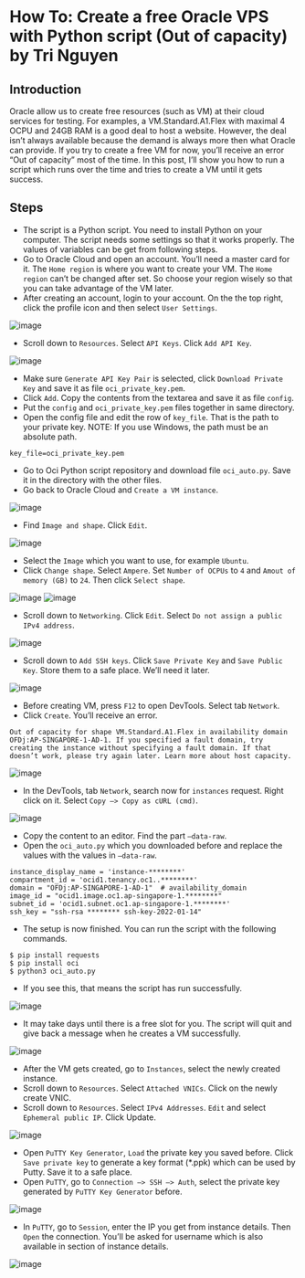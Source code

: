 # How To: Create a free Oracle VPS with Python script (Out of capacity) by Tri Nguyen

## Introduction
Oracle allow us to create free resources (such as VM) at their cloud services for testing. For examples, a VM.Standard.A1.Flex with maximal 4 OCPU and 24GB RAM is a good deal to host a website. However, the deal isn’t always available because the demand is always more then what Oracle can provide. If you try to create a free VM for now, you’ll receive an error “Out of capacity” most of the time. In this post, I’ll show you how to run a script which runs over the time and tries to create a VM until it gets success.

## Steps
- The script is a Python script. You need to install Python on your computer. The script needs some settings so that it works properly. The values of variables can be get from following steps.
- Go to Oracle Cloud and open an account. You’ll need a master card for it. The `Home region` is where you want to create your VM. The `Home region` can’t be changed after set. So choose your region wisely so that you can take advantage of the VM later.
- After creating an account, login to your account. On the the top right, click the profile icon and then select `User Settings`.

![image](https://user-images.githubusercontent.com/58999917/190090909-785f8de2-ce2d-4e57-ab7f-8e8eeb6c8b0a.png)

- Scroll down to `Resources`. Select `API Keys`. Click `Add API Key`.

![image](https://user-images.githubusercontent.com/58999917/190091050-d3425fc0-186c-42a3-9e16-49744b4d0442.png)

- Make sure `Generate API Key Pair` is selected, click `Download Private Key` and save it as file `oci_private_key.pem`.
- Click `Add`. Copy the contents from the textarea and save it as file `config`.
- Put the `config` and `oci_private_key.pem` files together in same directory.
- Open the config file and edit the row of `key_file`. That is the path to your private key. NOTE: If you use Windows, the path must be an absolute path.
```
key_file=oci_private_key.pem
```
- Go to Oci Python script repository and download file `oci_auto.py`. Save it in the directory with the other files.
- Go back to Oracle Cloud and `Create a VM instance`.

![image](https://user-images.githubusercontent.com/58999917/190092240-e66b692e-a141-491f-a6d5-83e1a4226a94.png)

- Find `Image and shape`. Click `Edit`.

![image](https://user-images.githubusercontent.com/58999917/190092388-09b68df0-6004-4fc8-b6d8-983910047a2c.png)

- Select the `Image` which you want to use, for example `Ubuntu`.
- Click `Change shape`. Select `Ampere`. Set `Number of OCPUs` to `4` and `Amout of memory (GB)` to `24`. Then click `Select shape`.

![image](https://user-images.githubusercontent.com/58999917/190092492-22e6a760-c9b8-4639-9884-d28f1ddba9fa.png)
![image](https://user-images.githubusercontent.com/58999917/190092584-fc89e694-78dc-436d-bd70-413017d3b69e.png)

- Scroll down to `Networking`. Click `Edit`. Select `Do not assign a public IPv4 address`.

![image](https://user-images.githubusercontent.com/58999917/190092680-95547bc3-c842-4b35-af8b-39b86aaa3bc2.png)

- Scroll down to `Add SSH keys`. Click `Save Private Key` and `Save Public Key`. Store them to a safe place. We’ll need it later.

![image](https://user-images.githubusercontent.com/58999917/190092746-7198d909-f961-44d2-8d1f-eac4278599d5.png)

- Before creating VM, press `F12` to open DevTools. Select tab `Network`.
- Click `Create`. You’ll receive an error.

```
Out of capacity for shape VM.Standard.A1.Flex in availability domain OFDj:AP-SINGAPORE-1-AD-1. If you specified a fault domain, try creating the instance without specifying a fault domain. If that doesn’t work, please try again later. Learn more about host capacity.
```
![image](https://user-images.githubusercontent.com/58999917/190092910-06fcae7d-0711-4bff-8ea9-32e56730d81b.png)

- In the DevTools, tab `Network`, search now for `instances` request. Right click on it. Select `Copy –> Copy as cURL (cmd)`.

![image](https://user-images.githubusercontent.com/58999917/190093000-0dd7cc51-4cae-44af-93de-bf4449cc929a.png)

- Copy the content to an editor. Find the part `–data-raw`.
- Open the `oci_auto.py` which you downloaded before and replace the values with the values in `–data-raw`.

```
instance_display_name = 'instance-********'
compartment_id = 'ocid1.tenancy.oc1..********'
domain = "OFDj:AP-SINGAPORE-1-AD-1"  # availability_domain
image_id = "ocid1.image.oc1.ap-singapore-1.********"
subnet_id = 'ocid1.subnet.oc1.ap-singapore-1.********'
ssh_key = "ssh-rsa ******** ssh-key-2022-01-14"
```

- The setup is now finished. You can run the script with the following commands.

```
$ pip install requests
$ pip install oci
$ python3 oci_auto.py
```

- If you see this, that means the script has run successfully.

![image](https://user-images.githubusercontent.com/58999917/190093325-fe5e0bd5-de68-4332-8d81-6026804b2875.png)

- It may take days until there is a free slot for you. The script will quit and give back a message when he creates a VM successfully.

![image](https://user-images.githubusercontent.com/58999917/190093378-fa8ab512-340d-429b-9dfa-e2b62c1c64ad.png)

- After the VM gets created, go to `Instances`, select the newly created instance.
- Scroll down to `Resources`. Select `Attached VNICs`. Click on the newly create VNIC.
- Scroll down to `Resources`. Select `IPv4 Addresses`. `Edit` and select `Ephemeral public IP`. Click Update.

![image](https://user-images.githubusercontent.com/58999917/190093652-9a33012a-f425-4744-9a57-7625d2516d4d.png)

- Open `PuTTY Key Generator`, `Load` the private key you saved before. Click `Save private key` to generate a key format (*.ppk) which can be used by Putty. Save it to a safe place.
- Open `PuTTY`, go to `Connection –> SSH –> Auth`, select the private key generated by `PuTTY Key Generator` before.

![image](https://user-images.githubusercontent.com/58999917/190093895-f2467b3f-3f6d-444e-86ec-44587ec42f07.png)

- In `PuTTY`, go to `Session`, enter the IP you get from instance details. Then `Open` the connection. You’ll be asked for username which is also available in section of instance details.

![image](https://user-images.githubusercontent.com/58999917/190094026-bfc2499f-3dd5-41bf-b00a-0dc2d259a8c4.png)

